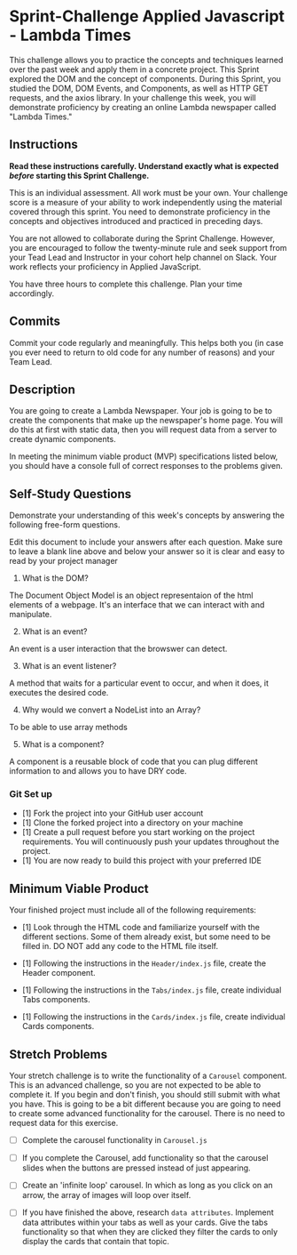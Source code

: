 # Sprint-Challenge Applied Javascript - Lambda Times

This challenge allows you to practice the concepts and techniques learned over the past week and apply them in a concrete project. This Sprint explored the DOM and the concept of components. During this Sprint, you studied the DOM, DOM Events, and Components, as well as HTTP GET requests, and the axios library. In your challenge this week, you will demonstrate proficiency by creating an online Lambda newspaper called "Lambda Times."

## Instructions

**Read these instructions carefully. Understand exactly what is expected _before_ starting this Sprint Challenge.**

This is an individual assessment. All work must be your own. Your challenge score is a measure of your ability to work independently using the material covered through this sprint. You need to demonstrate proficiency in the concepts and objectives introduced and practiced in preceding days.

You are not allowed to collaborate during the Sprint Challenge. However, you are encouraged to follow the twenty-minute rule and seek support from your Tead Lead and Instructor in your cohort help channel on Slack. Your work reflects your proficiency in Applied JavaScript.

You have three hours to complete this challenge. Plan your time accordingly.

## Commits

Commit your code regularly and meaningfully. This helps both you (in case you ever need to return to old code for any number of reasons) and your Team Lead.

## Description

You are going to create a Lambda Newspaper. Your job is going to be to create the components that make up the newspaper's home page. You will do this at first with static data, then you will request data from a server to create dynamic components.

In meeting the minimum viable product (MVP) specifications listed below, you should have a console full of correct responses to the problems given.

## Self-Study Questions

Demonstrate your understanding of this week's concepts by answering the following free-form questions.

Edit this document to include your answers after each question. Make sure to leave a blank line above and below your answer so it is clear and easy to read by your project manager

1. What is the DOM?

The Document Object Model is an object representaion of the html elements of a webpage. It's an interface that we can interact with and manipulate.

2. What is an event?

An event is a user interaction that the browswer can detect.

3. What is an event listener?

A method that waits for a particular event to occur, and when it does, it executes the desired code. 

4. Why would we convert a NodeList into an Array?

To be able to use array methods

5. What is a component?

A component is a reusable block of code that you can plug different information to and allows you to have DRY code.

### Git Set up

* [1] Fork the project into your GitHub user account
* [1] Clone the forked project into a directory on your machine
* [1] Create a pull request before you start working on the project requirements.  You will continuously push your updates throughout the project.
* [1] You are now ready to build this project with your preferred IDE

## Minimum Viable Product

Your finished project must include all of the following requirements:

* [1] Look through the HTML code and familiarize yourself with the different sections. Some of them already exist, but some need to be filled in. DO NOT add any code to the HTML file itself.

* [1] Following the instructions in the `Header/index.js` file, create the Header component. 

* [1] Following the instructions in the `Tabs/index.js` file, create individual Tabs components.

* [1] Following the instructions in the `Cards/index.js` file, create individual Cards components.

## Stretch Problems

Your stretch challenge is to write the functionality of a `Carousel` component. This is an advanced challenge, so you are not expected to be able to complete it. If you begin and don't finish, you should still submit with what you have. This is going to be a bit different because you are going to need to create some advanced functionality for the carousel. There is no need to request data for this exercise.

* [ ] Complete the carousel functionality in `Carousel.js`

* [ ] If you complete the Carousel, add functionality so that the carousel slides when the buttons are pressed instead of just appearing.

* [ ] Create an 'infinite loop' carousel. In which as long as you click on an arrow, the array of images will loop over itself.

* [ ] If you have finished the above, research `data attributes`. Implement data attributes within your tabs as well as your cards. Give the tabs functionality so that when they are clicked they filter the cards to only display the cards that contain that topic.
